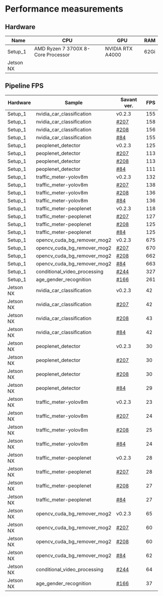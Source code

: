 # Performance measurements

## Hardware

| Name      | CPU                                | GPU              | RAM  |
| --------- | ---------------------------------- | ---------------- | ---- |
| Setup_1   | AMD Ryzen 7 3700X 8-Core Processor | NVIDIA RTX A4000 | 62Gi |
| Jetson NX |                                    |                  |      |

## Pipeline FPS

| Hardware  | Sample                       | Savant ver.                                                   | FPS |
| --------- |------------------------------|---------------------------------------------------------------|-----|
| Setup_1   | nvidia_car_classification    | v0.2.3                                                        | 155 |
| Setup_1   | nvidia_car_classification    | [#207](https://github.com/insight-platform/Savant/issues/207) | 158 |
| Setup_1   | nvidia_car_classification    | [#208](https://github.com/insight-platform/Savant/issues/208) | 156 |
| Setup_1   | nvidia_car_classification    | [#84](https://github.com/insight-platform/Savant/issues/84)   | 155 |
| Setup_1   | peoplenet_detector           | v0.2.3                                                        | 125 |
| Setup_1   | peoplenet_detector           | [#207](https://github.com/insight-platform/Savant/issues/207) | 113 |
| Setup_1   | peoplenet_detector           | [#208](https://github.com/insight-platform/Savant/issues/208) | 113 |
| Setup_1   | peoplenet_detector           | [#84](https://github.com/insight-platform/Savant/issues/84)   | 111 |
| Setup_1   | traffic_meter-yolov8m        | v0.2.3                                                        | 132 |
| Setup_1   | traffic_meter-yolov8m        | [#207](https://github.com/insight-platform/Savant/issues/207) | 138 |
| Setup_1   | traffic_meter-yolov8m        | [#208](https://github.com/insight-platform/Savant/issues/208) | 136 |
| Setup_1   | traffic_meter-yolov8m        | [#84](https://github.com/insight-platform/Savant/issues/84)   | 136 |
| Setup_1   | traffic_meter-peoplenet      | v0.2.3                                                        | 118 |
| Setup_1   | traffic_meter-peoplenet      | [#207](https://github.com/insight-platform/Savant/issues/207) | 127 |
| Setup_1   | traffic_meter-peoplenet      | [#208](https://github.com/insight-platform/Savant/issues/208) | 125 |
| Setup_1   | traffic_meter-peoplenet      | [#84](https://github.com/insight-platform/Savant/issues/84)   | 125 |
| Setup_1   | opencv_cuda_bg_remover_mog2  | v0.2.3                                                        | 675 |
| Setup_1   | opencv_cuda_bg_remover_mog2  | [#207](https://github.com/insight-platform/Savant/issues/207) | 670 |
| Setup_1   | opencv_cuda_bg_remover_mog2  | [#208](https://github.com/insight-platform/Savant/issues/208) | 662 |
| Setup_1   | opencv_cuda_bg_remover_mog2  | [#84](https://github.com/insight-platform/Savant/issues/84)   | 663 |
| Setup_1   | conditional_video_processing | [#244](https://github.com/insight-platform/Savant/issues/244) | 327 |
| Setup_1   | age_gender_recognition       | [#166](https://github.com/insight-platform/Savant/issues/166) | 261 |
| Jetson NX | nvidia_car_classification    | v0.2.3                                                        | 42  |
| Jetson NX | nvidia_car_classification    | [#207](https://github.com/insight-platform/Savant/issues/207) | 42  |
| Jetson NX | nvidia_car_classification    | [#208](https://github.com/insight-platform/Savant/issues/208) | 43  |
| Jetson NX | nvidia_car_classification    | [#84](https://github.com/insight-platform/Savant/issues/84)   | 42  |
| Jetson NX | peoplenet_detector           | v0.2.3                                                        | 30  |
| Jetson NX | peoplenet_detector           | [#207](https://github.com/insight-platform/Savant/issues/207) | 30  |
| Jetson NX | peoplenet_detector           | [#208](https://github.com/insight-platform/Savant/issues/208) | 30  |
| Jetson NX | peoplenet_detector           | [#84](https://github.com/insight-platform/Savant/issues/84)   | 29  |
| Jetson NX | traffic_meter-yolov8m        | v0.2.3                                                        | 23  |
| Jetson NX | traffic_meter-yolov8m        | [#207](https://github.com/insight-platform/Savant/issues/207) | 24  |
| Jetson NX | traffic_meter-yolov8m        | [#208](https://github.com/insight-platform/Savant/issues/208) | 25  |
| Jetson NX | traffic_meter-yolov8m        | [#84](https://github.com/insight-platform/Savant/issues/84)   | 24  |
| Jetson NX | traffic_meter-peoplenet      | v0.2.3                                                        | 28  |
| Jetson NX | traffic_meter-peoplenet      | [#207](https://github.com/insight-platform/Savant/issues/207) | 28  |
| Jetson NX | traffic_meter-peoplenet      | [#208](https://github.com/insight-platform/Savant/issues/208) | 27  |
| Jetson NX | traffic_meter-peoplenet      | [#84](https://github.com/insight-platform/Savant/issues/84)   | 27  |
| Jetson NX | opencv_cuda_bg_remover_mog2  | v0.2.3                                                        | 65  |
| Jetson NX | opencv_cuda_bg_remover_mog2  | [#207](https://github.com/insight-platform/Savant/issues/207) | 60  |
| Jetson NX | opencv_cuda_bg_remover_mog2  | [#208](https://github.com/insight-platform/Savant/issues/208) | 60  |
| Jetson NX | opencv_cuda_bg_remover_mog2  | [#84](https://github.com/insight-platform/Savant/issues/84)   | 62  |
| Jetson NX | conditional_video_processing | [#244](https://github.com/insight-platform/Savant/issues/244) | 64  |
| Jetson NX | age_gender_recognition       | [#166](https://github.com/insight-platform/Savant/issues/166) | 37  |